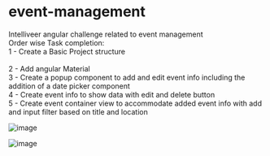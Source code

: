 # event-management
Intelliveer angular challenge related to event management <br />
Order wise Task completion: <br />
1 - Create a Basic Project structure <br />   
2 - Add angular Material  <br />
3 - Create a popup component to add and edit event info including the addition of a date picker component <br />
4 - Create event info to show data with edit and delete button <br />
5 - Create event container view to accommodate added event info with add and input filter based on title and location <br />

![image](https://github.com/lalit-s-rajput/event-management/assets/67156745/8f663cf0-eff5-4594-83f3-a6204f1637e8) <br />

![image](https://github.com/lalit-s-rajput/event-management/assets/67156745/450f8cdd-9228-4bf7-b79e-f6578cee9509)


